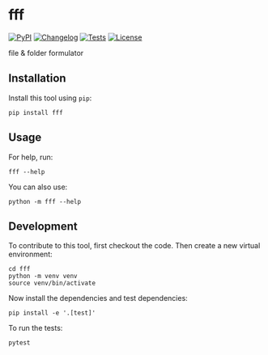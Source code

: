 # fff

[![PyPI](https://img.shields.io/pypi/v/fff.svg)](https://pypi.org/project/fff/)
[![Changelog](https://img.shields.io/github/v/release/admiraltoad/fff?include_prereleases&label=changelog)](https://github.com/admiraltoad/fff/releases)
[![Tests](https://github.com/admiraltoad/fff/workflows/Test/badge.svg)](https://github.com/admiraltoad/fff/actions?query=workflow%3ATest)
[![License](https://img.shields.io/badge/license-Apache%202.0-blue.svg)](https://github.com/admiraltoad/fff/blob/master/LICENSE)

file & folder formulator

## Installation

Install this tool using `pip`:

    pip install fff

## Usage

For help, run:

    fff --help

You can also use:

    python -m fff --help

## Development

To contribute to this tool, first checkout the code. Then create a new virtual environment:

    cd fff
    python -m venv venv
    source venv/bin/activate

Now install the dependencies and test dependencies:

    pip install -e '.[test]'

To run the tests:

    pytest
